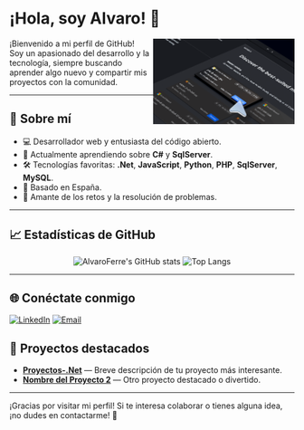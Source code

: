 # ¡Hola, soy Alvaro! 👋

<img align="right" src="https://raw.githubusercontent.com/AlvaroFerre/AlvaroFerre/main/assets/models.png" width="250" alt="Coding gif">

¡Bienvenido a mi perfil de GitHub!  
Soy un apasionado del desarrollo y la tecnología, siempre buscando aprender algo nuevo y compartir mis proyectos con la comunidad.

---

## 🚀 Sobre mí

- 💻 Desarrollador web y entusiasta del código abierto.
- 🌱 Actualmente aprendiendo sobre **C#** y **SqlServer**.
- 🛠️ Tecnologías favoritas: **.Net**, **JavaScript**, **Python**, **PHP**, **SqlServer**, **MySQL**.
- 📍 Basado en España.
- 🎯 Amante de los retos y la resolución de problemas.

---

## 📈 Estadísticas de GitHub

<p align="center">
  <img src="https://github-readme-stats.vercel.app/api?username=AlvaroFerre&show_icons=true&theme=radical" alt="AlvaroFerre's GitHub stats" width="410"/>
  <img src="https://github-readme-stats.vercel.app/api/top-langs/?username=AlvaroFerre&layout=compact&theme=radical" alt="Top Langs" width="330"/>
</p>

---

## 🌐 Conéctate conmigo

[![LinkedIn](https://img.shields.io/badge/LinkedIn-blue?style=for-the-badge&logo=linkedin)](https://www.linkedin.com/in/tu-perfil)
[![Email](https://img.shields.io/badge/Email-D14836?style=for-the-badge&logo=gmail&logoColor=white)](mailto:alvarofh01@gmail.com)
<!--
---

## ✨ Frase que me inspira

> "El mejor momento para plantar un árbol fue hace 20 años. El segundo mejor momento es ahora."

---
-->
## 📂 Proyectos destacados

- [**Proyectos-.Net**](enlace-al-proyecto) — Breve descripción de tu proyecto más interesante.
- [**Nombre del Proyecto 2**](enlace-al-proyecto) — Otro proyecto destacado o divertido.

---

¡Gracias por visitar mi perfil! Si te interesa colaborar o tienes alguna idea, ¡no dudes en contactarme! 🚀


<!--
**AlvaroFerre/AlvaroFerre** is a ✨ _special_ ✨ repository because its `README.md` (this file) appears on your GitHub profile.

Here are some ideas to get you started:

- 🔭 I’m currently working on ...
- 🌱 I’m currently learning ...
- 👯 I’m looking to collaborate on ...
- 🤔 I’m looking for help with ...
- 💬 Ask me about ...
- 📫 How to reach me: ...
- 😄 Pronouns: ...
- ⚡ Fun fact: ...
-->

